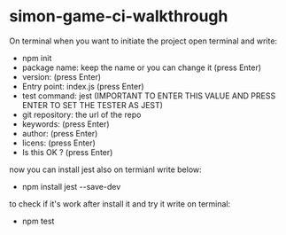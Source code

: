 # simon-game-ci-walkthrough
On terminal when you want to initiate the project open terminal and write:

- npm init
- package name: keep the name or you can change it  (press Enter)
- version: (press Enter)
- Entry point: index.js (press Enter)
- test command: jest   (IMPORTANT TO ENTER THIS VALUE AND PRESS ENTER TO SET THE TESTER AS JEST)
- git repository: the url of the repo
- keywords: (press Enter)
- author: (press Enter)
- licens: (press Enter)
- Is this OK ? (press Enter)

now you can install jest also on termianl write below:
- npm install jest --save-dev

to check if it's work after install it and try it write on terminal:
- npm test
